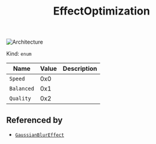 ﻿---
id: EffectOptimization
title: EffectOptimization
---

![Architecture](https://img.shields.io/badge/architecture-old_only-yellow)

Kind: `enum`

| Name |  Value | Description |
|--|--|--|
|`Speed` | 0x0  |  |
|`Balanced` | 0x1  |  |
|`Quality` | 0x2  |  |

## Referenced by
- [`GaussianBlurEffect`](GaussianBlurEffect)

